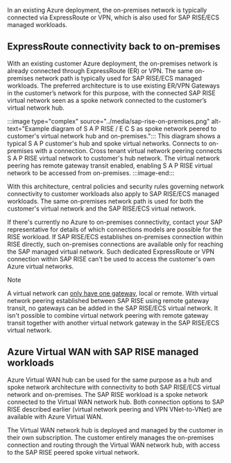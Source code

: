 In an existing Azure deployment, the on-premises network is typically connected via ExpressRoute or VPN, which is also used for SAP RISE/ECS managed workloads.

## ExpressRoute connectivity back to on-premises

With an existing customer Azure deployment, the on-premises network is already connected through ExpressRoute (ER) or VPN. The same on-premises network path is typically used for SAP RISE/ECS managed workloads. The preferred architecture is to use existing ER/VPN Gateways in the customer’s network for this purpose, with the connected SAP RISE virtual network seen as a spoke network connected to the customer’s virtual network hub.

:::image type="complex" source="../media/sap-rise-on-premises.png" alt-text="Example diagram of S A P RISE / E C S as spoke network peered to customer's virtual network hub and on-premises.":::
   This diagram shows a typical S A P customer's hub and spoke virtual networks. Connects to on-premises with a connection. Cross tenant virtual network peering connects S A P RISE virtual network to customer's hub network. The virtual network peering has remote gateway transit enabled, enabling S A P RISE virtual network to be accessed from on-premises.
:::image-end:::

With this architecture, central policies and security rules governing network connectivity to customer workloads also apply to SAP RISE/ECS managed workloads. The same on-premises network path is used for both the customer's virtual network and the SAP RISE/ECS virtual network.

If there's currently no Azure to on-premises connectivity, contact your SAP representative for details of which connections models are possible for the RISE workload. If SAP RISE/ECS establishes on-premises connection within RISE directly, such on-premises connections are available only for reaching the SAP managed virtual network. Such dedicated ExpressRoute or VPN connection within SAP RISE can't be used to access the customer's own Azure virtual networks.

> [!NOTE]
> A virtual network can [only have one gateway](/azure/virtual-network/virtual-network-peering-overview.#gateways-and-on-premises-connectivity), local or remote. With virtual network peering established between SAP RISE using remote gateway transit, no gateways can be added in the SAP RISE/ECS virtual network. It isn't possible to combine virtual network peering with remote gateway transit together with another virtual network gateway in the SAP RISE/ECS virtual network.

## Azure Virtual WAN with SAP RISE managed workloads

Azure Virtual WAN hub can be used for the same purpose as a hub and spoke network architecture with connectivity to both SAP RISE/ECS virtual network and on-premises. The SAP RISE workload is a spoke network connected to the Virtual WAN network hub. Both connection options to SAP RISE described earlier (virtual network peering and VPN VNet-to-VNet) are available with Azure Virtual WAN.

The Virtual WAN network hub is deployed and managed by the customer in their own subscription. The customer entirely manages the on-premises connection and routing through the Virtual WAN network hub, with access to the SAP RISE peered spoke virtual network.
